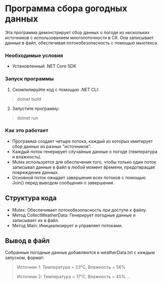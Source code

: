 # Программа cбора gогодных данных

Эта программа демонстрирует сбор данных о погоде из нескольких источников с использованием многопоточности в C#. Она записывает данные в файл, обеспечивая потокобезопасность с помощью мьютекса.

### Необходимые условия
- Установленный .NET Core SDK

### Запуск программы

1. Скомпилируйте код с помощью .NET CLI:
> dotnet build
   
2. Запустите программу:
> dotnet run
   

### Как это работает

- Программа создает четыре потока, каждый из которых имитирует сбор данных из разных "источников".
- Каждый поток генерирует случайные данные о погоде (температура и влажность).
- Mutex используется для обеспечения того, чтобы только один поток записывал данные в файл в любой момент времени, предотвращая повреждение данных.
- Основной поток ожидает завершения всех потоков с помощью Join() перед выводом сообщения о завершении.

## Структура кода

- Mutex: Обеспечивает потокобезопасность при доступе к файлу.
- Метод CollectWeatherData: Генерирует погодные данные и записывает их в файл.
- Метод Main: Инициализирует и управляет потоками.

## Вывод в файл

Собранные погодные данные добавляются в weatherData.txt с каждым запуском, формат:

>Источник 1: Температура = 23°C, Влажность = 56%
>
>Источник 2: Температура = 17°C, Влажность = 45%
>...

